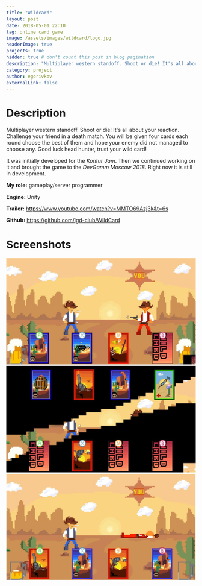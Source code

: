 ```yaml
---
title: "Wildcard"
layout: post
date: 2018-05-01 22:10
tag: online card game
image: /assets/images/wildcard/logo.jpg
headerImage: true
projects: true
hidden: true # don't count this post in blog pagination
description: "Multiplayer western standoff. Shoot or die! It's all about your reaction. Challenge your friend in a death match. You will be given four cards each round choose the best of them and hope your enemy did not managed to choose any. Good luck head hunter, trust your wild card!"
category: project
author: egorivkov
externalLink: false
---
```


Description
==============
Multiplayer western standoff. Shoot or die! It's all about your reaction. Challenge your friend in a death match. You will be given four cards each round choose the best of them and hope your enemy did not managed to choose any. Good luck head hunter, trust your wild card!

It was initially developed for the _Kontur Jam_. Then we continued working on it and brought the game to the _DevGamm Moscow 2018_. Right now it is still in development.

**My role:** gameplay/server programmer

**Engine:** Unity

**Trailer:** <https://www.youtube.com/watch?v=MMTO69Azj3k&t=6s>

**Github:** <https://github.com/igd-club/WildCard>


Screenshots
==============
![Screenshot](/assets/images/wildcard/gameplay1.jpg) ![Screenshot](/assets/images/wildcard/gameplay2.jpg) ![Screenshot](/assets/images/wildcard/gameplay3.jpg)
